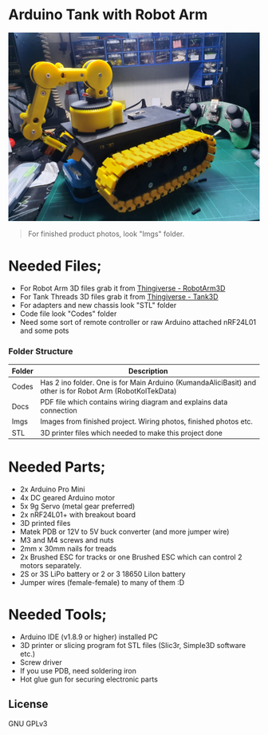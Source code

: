 # Arduino Tank with Robot Arm 

![ArduTankRobotArm](https://github.com/mraect/Arduino-Tank-with-Robot-Arm/blob/master/Imgs/20200828_175926.jpg?raw=true)

> For finished product photos, look "Imgs" folder.

# Needed Files;
  - For Robot Arm 3D files grab it from [Thingiverse - RobotArm3D][thingArm]
  - For Tank Threads 3D files grab it from [Thingiverse - Tank3D][thingTank]
  - For adapters and new chassis look "STL" folder
  - Code file look "Codes" folder
  - Need some sort of remote controller or raw Arduino attached nRF24L01 and some pots
  
  ### Folder Structure
  
| Folder | Description |
| ------ | ------ |
| Codes | Has 2 ino folder. One is for Main Arduino (KumandaAliciBasit) and other is for Robot Arm (RobotKolTekData)|
| Docs | PDF file which contains wiring diagram and explains data connection |
| Imgs | Images from finished project. Wiring photos, finished photos etc. |
| STL | 3D printer files which needed to make this project done |

  
# Needed Parts;
  - 2x Arduino Pro Mini
  - 4x DC geared Arduino motor
  - 5x 9g Servo (metal gear preferred)
  - 2x nRF24L01+ with breakout board
  - 3D printed files
  - Matek PDB or 12V to 5V buck converter (and more jumper wire)
  - M3 and M4 screws and nuts
  - 2mm x 30mm nails for treads
  - 2x Brushed ESC for tracks or one Brushed ESC which can control 2 motors separately.
  - 2S or 3S LiPo battery or 2 or 3 18650 LiIon battery
  - Jumper wires (female-female) to many of them :D

# Needed Tools;
  - Arduino IDE (v1.8.9 or higher) installed PC
  - 3D printer or slicing program fot STL files (Slic3r, Simple3D software etc.)
  - Screw driver
  - If you use PDB, need soldering iron
  - Hot glue gun for securing electronic parts
 
License
----

GNU GPLv3


[//]: # (These are reference links used in the body of this note and get stripped out when the markdown processor does its job. There is no need to format nicely because it shouldn't be seen. Thanks SO - http://stackoverflow.com/questions/4823468/store-comments-in-markdown-syntax)

   [thingTank]:<https://www.thingiverse.com/thing:3004073>
   [thingArm]:<https://www.thingiverse.com/thing:972768>
